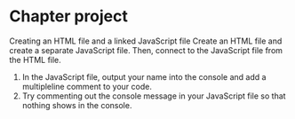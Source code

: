 # Chapter project
Creating an HTML file and a linked JavaScript
file
Create an HTML file and create a separate JavaScript file. Then, connect to the
JavaScript file from the HTML file.

1. In the JavaScript file, output your name into the console and add a multipleline comment to your code.
2. Try commenting out the console message in your JavaScript file so that
nothing shows in the console.